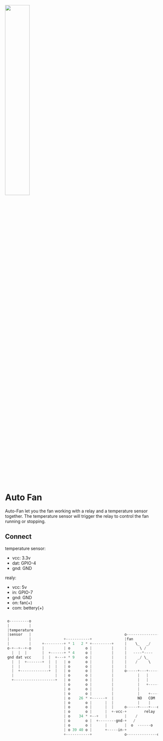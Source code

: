 <img src="../../img/auto-fan.gif" width=40% height=40% />

# Auto Fan
Auto-Fan let you the fan working with a relay and a temperature sensor together.
The temperature sensor will trigger the relay to control the fan running or stopping.

## Connect
temperature sensor:
- vcc: 3.3v
- dat: GPIO-4
- gnd: GND

realy:
- vcc: 5v
- in:  GPIO-7
- gnd: GND
- on:  fan(+)
- com: bettery(+)

```go

 o---------o
 |         |
 |temperature
 |sensor   |                                           o---------------o
 |         |               +-----------+               |fan            |
 |         |     +---------+ * 1   2 * +---------+     |    \_   _/    |
 o-+--+--+-o     |         | o       o |         |     |      \ /      |
   |  |  |       |  +------+ * 4     o |         |     |   ----*----   |    +----------+    +----------+
 gnd dat vcc     |  |  +---+ * 9     o |         |     |     _/ \_     |    |          |    |          |
   |  |  +-------+  |  |   | o       o |         |     |    /     \    |    |          |    |          |
   |  |             |  |   | o       o |         |     |               |    |       o-----------o      |
   |  +-------------+  |   | o       o |         |     o-----+---+-----+    |       |  -    +   |      |
   |                   |   | o       o |         |           |   |          |       |           |      |
   +-------------------+   | o       o |         |           |   |          |       |   power   |      |
                           | o       o |         |           |   +----------+       o-----------o      |
                           | o       o |         |           |                                         |
                           | o       o |         |           |    +------------------------------------+
                           | o    26 * +------+  |           NO   COM
                           | o       o |      |  |           |    |
                           | o       o |      |  |     o-----+----+---o
                           | o       o |      |  +-vcc-+        relay |
                           | o    34 * +--+   |        |    /         |
                           | o       o |  +--------gnd-+   /          |
                           | o       o |      |        |  o  ------o  |
                           | o 39 40 o |      +-----in-+              |
                           +-----------+               o--------------o

```
